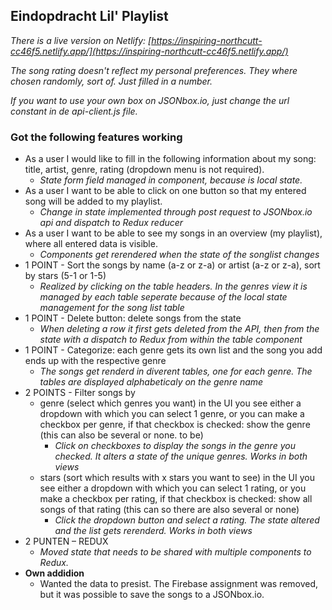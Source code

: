 ## Eindopdracht Lil' Playlist 

*There is a live version on Netlify: [https://inspiring-northcutt-cc46f5.netlify.app/](https://inspiring-northcutt-cc46f5.netlify.app/)*

*The song rating doesn't reflect my personal preferences. They where chosen randomly, sort of. Just filled in a number.*

*If you want to use your own box on JSONbox.io, just change the url constant in de api-client.js file.*

### Got the following features working
- As a user I would like to fill in the following information about my song: title, artist, genre, rating (dropdown menu is not required).
  - *State form field managed in component, because is local state.*
- As a user I want to be able to click on one button so that my entered song will be added to my playlist.
  - *Change in state implemented through post request to JSONbox.io api and dispatch to Redux reducer*
- As a user I want to be able to see my songs in an overview (my playlist), where all entered data is visible.
  - *Components get rerendered when the state of the songlist changes*
- 1 POINT - Sort the songs by name (a-z or z-a) or artist (a-z or z-a), sort by stars (5-1 or 1-5)
  - *Realized by clicking on the table headers. In the genres view it is managed by each table seperate because of the local state management for the song list table*
- 1 POINT - Delete button: delete songs from the state
  -  *When deleting a row it first gets deleted from the API, then from the state with a dispatch to Redux from within the table component*
- 1 POINT - Categorize: each genre gets its own list and the song you add ends up with the respective genre
  - *The songs get renderd in diverent tables, one for each genre. The tables are displayed alphabeticaly on the genre name*
- 2 POINTS - Filter songs by
  - genre (select which genres you want) in the UI you see either a dropdown with which you can select 1 genre, or you can make a checkbox per genre, if that checkbox is checked: show the genre (this can also be several or none. to be)
    - *Click on checkboxes to display the songs in the genre you checked. It alters a state of the unique genres. Works in both views*
  - stars (sort which results with x stars you want to see) in the UI you see either a dropdown with which you can select 1 rating, or you make a checkbox per rating, if that checkbox is checked: show all songs of that rating (this can so there are also several or none)
    - *Click the dropdown button and select a rating. The state altered and the list gets rerenderd. Works in both views*
- 2 PUNTEN – REDUX
  - *Moved state that needs to be shared with multiple components to Redux.*
- **Own addidion**
  - Wanted the data to presist. The Firebase assignment was removed, but it was possible to save the songs to a JSONbox.io.
